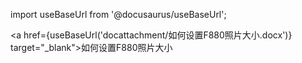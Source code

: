 import useBaseUrl from '@docusaurus/useBaseUrl';

<a href={useBaseUrl('docattachment/如何设置F880照片大小.docx')} target="_blank">如何设置F880照片大小</a>


